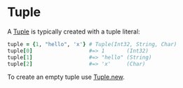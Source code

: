# Tuple

A [Tuple](http://crystal-lang.org/api/Tuple.html) is typically created with a tuple literal:

```ruby
tuple = {1, "hello", 'x'} # Tuple(Int32, String, Char)
tuple[0]                  #=> 1       (Int32)
tuple[1]                  #=> "hello" (String)
tuple[2]                  #=> 'x'     (Char)
```

To create an empty tuple use [Tuple.new](http://crystal-lang.org/api/Tuple.html#new%28%2Aargs%29-class-method).
